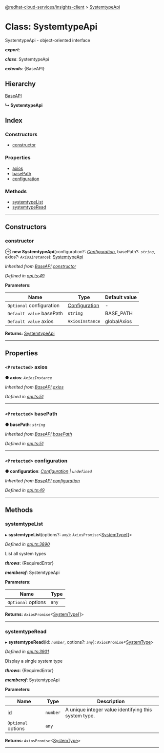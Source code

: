 [@redhat-cloud-services/insights-client](../README.md) > [SystemtypeApi](../classes/systemtypeapi.md)

# Class: SystemtypeApi

SystemtypeApi - object-oriented interface

*__export__*: 

*__class__*: SystemtypeApi

*__extends__*: {BaseAPI}

## Hierarchy

 [BaseAPI](baseapi.md)

**↳ SystemtypeApi**

## Index

### Constructors

* [constructor](systemtypeapi.md#constructor)

### Properties

* [axios](systemtypeapi.md#axios)
* [basePath](systemtypeapi.md#basepath)
* [configuration](systemtypeapi.md#configuration)

### Methods

* [systemtypeList](systemtypeapi.md#systemtypelist)
* [systemtypeRead](systemtypeapi.md#systemtyperead)

---

## Constructors

<a id="constructor"></a>

###  constructor

⊕ **new SystemtypeApi**(configuration?: *[Configuration](configuration.md)*, basePath?: *`string`*, axios?: *`AxiosInstance`*): [SystemtypeApi](systemtypeapi.md)

*Inherited from [BaseAPI](baseapi.md).[constructor](baseapi.md#constructor)*

*Defined in [api.ts:49](https://github.com/RedHatInsights/javascript-clients/blob/master/packages/insights/api.ts#L49)*

**Parameters:**

| Name | Type | Default value |
| ------ | ------ | ------ |
| `Optional` configuration | [Configuration](configuration.md) | - |
| `Default value` basePath | `string` |  BASE_PATH |
| `Default value` axios | `AxiosInstance` |  globalAxios |

**Returns:** [SystemtypeApi](systemtypeapi.md)

___

## Properties

<a id="axios"></a>

### `<Protected>` axios

**● axios**: *`AxiosInstance`*

*Inherited from [BaseAPI](baseapi.md).[axios](baseapi.md#axios)*

*Defined in [api.ts:51](https://github.com/RedHatInsights/javascript-clients/blob/master/packages/insights/api.ts#L51)*

___
<a id="basepath"></a>

### `<Protected>` basePath

**● basePath**: *`string`*

*Inherited from [BaseAPI](baseapi.md).[basePath](baseapi.md#basepath)*

*Defined in [api.ts:51](https://github.com/RedHatInsights/javascript-clients/blob/master/packages/insights/api.ts#L51)*

___
<a id="configuration"></a>

### `<Protected>` configuration

**● configuration**: *[Configuration](configuration.md) \| `undefined`*

*Inherited from [BaseAPI](baseapi.md).[configuration](baseapi.md#configuration)*

*Defined in [api.ts:49](https://github.com/RedHatInsights/javascript-clients/blob/master/packages/insights/api.ts#L49)*

___

## Methods

<a id="systemtypelist"></a>

###  systemtypeList

▸ **systemtypeList**(options?: *`any`*): `AxiosPromise`<[SystemType](../interfaces/systemtype.md)[]>

*Defined in [api.ts:3890](https://github.com/RedHatInsights/javascript-clients/blob/master/packages/insights/api.ts#L3890)*

List all system types

*__throws__*: {RequiredError}

*__memberof__*: SystemtypeApi

**Parameters:**

| Name | Type |
| ------ | ------ |
| `Optional` options | `any` |

**Returns:** `AxiosPromise`<[SystemType](../interfaces/systemtype.md)[]>

___
<a id="systemtyperead"></a>

###  systemtypeRead

▸ **systemtypeRead**(id: *`number`*, options?: *`any`*): `AxiosPromise`<[SystemType](../interfaces/systemtype.md)>

*Defined in [api.ts:3901](https://github.com/RedHatInsights/javascript-clients/blob/master/packages/insights/api.ts#L3901)*

Display a single system type

*__throws__*: {RequiredError}

*__memberof__*: SystemtypeApi

**Parameters:**

| Name | Type | Description |
| ------ | ------ | ------ |
| id | `number` |  A unique integer value identifying this system type. |
| `Optional` options | `any` |

**Returns:** `AxiosPromise`<[SystemType](../interfaces/systemtype.md)>

___

